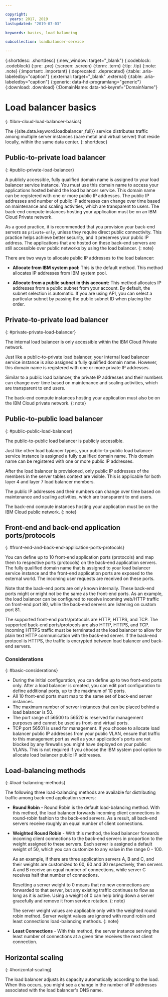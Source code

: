 ```yaml
---

copyright:
  years: 2017, 2019
lastupdated: "2019-07-03"

keywords: basics, load balancing

subcollection: loadbalancer-service

---
```


{:shortdesc: .shortdesc}
{:new_window: target="_blank"}
{:codeblock: .codeblock}
{:pre: .pre}
{:screen: .screen}
{:term: .term}
{:tip: .tip}
{:note: .note}
{:important: .important}
{:deprecated: .deprecated}
{:table: .aria-labeledby="caption"}
{:external: target="_blank" .external}
{:table: .aria-labeledby="caption"}
{:generic: data-hd-programlang="generic"}
{:download: .download}
{:DomainName: data-hd-keyref="DomainName"}

# Load balancer basics
{: #ibm-cloud-load-balancer-basics}

The {{site.data.keyword.loadbalancer_full}} service distributes traffic among multiple server instances (bare metal and virtual server) that reside locally, within the same data center.
{: shortdesc}

## Public-to-private load balancer
{: #public-private-load-balancer}

A publicly accessible, fully qualified domain name is assigned to your load balancer service instance. You must use this domain name to access your applications hosted behind the load balancer service. This domain name can be registered with one or more public IP addresses. The public IP addresses and number of public IP addresses can change over time based on maintenance and scaling activities, which are transparent to users. The back-end compute instances hosting your application must be on an IBM Cloud Private network.

As a good practice, it is recommended that you provision your back-end servers as `private-only`, unless they require direct public connectivity. This practice helps achieve better security, and it preserves your public IP address. The applications that are hosted on these back-end servers are still accessible over public networks by using the load balancer.
{: note}  

There are two ways to allocate public IP addresses to the load balancer:

* **Allocate from IBM system pool:** This is the default method. This method allocates IP addresses from IBM system pool.

* **Allocate from a public subnet in this account:** This method allocates IP addresses from a public subnet from your account. By default, the subnet selection is automatic. If you are using API, you can select a particular subnet by passing the public subnet ID when placing the order.

## Private-to-private load balancer
{: #private-private-load-balancer}

The internal load balancer is only accessible within the IBM Cloud Private network.

Just like a public-to-private load balancer, your internal load balancer service instance is also assigned a fully qualified domain name. However, this domain name is registered with one or more private IP addresses.

Similar to a public load balancer, the private IP addresses and their numbers can change over time based on maintenance and scaling activities, which are transparent to end users.

The back-end compute instances hosting your application must also be on the IBM Cloud private network.
{: note}

## Public-to-public load balancer
{: #public-public-load-balancer}

The public-to-public load balancer is publicly accessible.

Just like other load balancer types, your public-to-public load balancer service instance is assigned a fully qualified domain name. This domain name can be registered with one or more public IP addresses.

After the load balancer is provisioned, only public IP addresses of the members in the server tables context are visible. This is applicable for both layer 4 and layer 7 load balancer members.

The public IP addresses and their numbers can change over time based on maintenance and scaling activities, which are transparent to end users.

The back-end compute instances hosting your application must be on the IBM Cloud public network.
{: note}

## Front-end and back-end application ports/protocols
{: #front-end-and-back-end-application-ports-protocols}

You can define up to 10 front-end application ports (protocols) and map them to respective ports (protocols) on the back-end application servers. The fully qualified domain name that is assigned to your load balancer service instance and the front-end application ports are exposed to the external world. The incoming user requests are received on these ports.

Note that the back-end ports are only known internally. These back-end ports might or might not be the same as the front-end ports. As an example, the load balancer can be configured to receive incoming web/HTTP traffic on front-end port 80, while the back-end servers are listening on custom port 81.

The supported front-end ports/protocols are HTTP, HTTPS, and TCP. The supported back-end ports/protocols are also HTTP, HTTPS, and TCP. Incoming HTTPS traffic must be terminated at the load balancer to allow for plain text HTTP communication with the back-end server. If the back-end protocol is HTTPS, the traffic is encrypted between load balancer and back-end servers.

### Considerations
{: #basic-considerations}

* During the initial configuration, you can define up to two front-end ports only. After a load balancer is created, you can edit port configuration to define additional ports, up to the maximum of 10 ports.
* All 10 front-end ports must map to the same set of back-end server instances.
* The maximum number of server instances that can be placed behind a load balancer is 50.
* The port range of 56500 to 56520 is reserved for management purposes and cannot be used as front-end virtual ports.
* TCP port 56501 is used for management. If you choose to allocate load balancer public IP addresses from your public VLAN, ensure that traffic to this management port as well as your application's ports are not blocked by any firewalls you might have deployed on your public VLANs. This is not required if you choose the IBM system pool option to allocate load balancer public IP addresses.

## Load-balancing methods
{: #load-balancing-methods}

The following three load-balancing methods are available for distributing traffic among back-end application servers:

* **Round Robin** - Round Robin is the default load-balancing method. With this method, the load balancer forwards incoming client connections in round-robin fashion to the back-end servers. As a result, all back-end servers receive roughly an equal number of client connections.

* **Weighted Round Robin** - With this method, the load balancer forwards incoming client connections to the back-end servers in proportion to the weight assigned to these servers. Each server is assigned a default weight of 50, which you can customize to any value in the range 0 - 100.

	As an example, if there are three application servers A, B and C, and their weights are customized to 60, 60 and 30 respectively, then servers A and B receive an equal number of connections, while server C receives half that number of connections.

	Resetting a server weight to 0 means that no new connections are forwarded to that server, but any existing traffic continues to flow as long as it is active. Using a weight of 0 can help bring down a server gracefully and remove it from service rotation.
	{: note}

	The server weight values are applicable only with the weighted round robin method. Server weight values are ignored with round robin and least connections load-balancing methods.
	{: note}

* **Least Connections** - With this method, the server instance serving the least number of connections at a given time receives the next client connection.

## Horizontal scaling
{: #horizontal-scaling}

The load balancer adjusts its capacity automatically according to the load. When this occurs, you might see a change in the number of IP addresses associated with the load balancer's DNS name.
